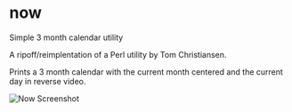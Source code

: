 # now
Simple 3 month calendar utility

A ripoff/reimplentation of a Perl utility by Tom Christiansen.

Prints a 3 month calendar with the current month centered and the current day in reverse video. 

![Now Screenshot](https://github.com/cpumichael/now/raw/master/now.png")
